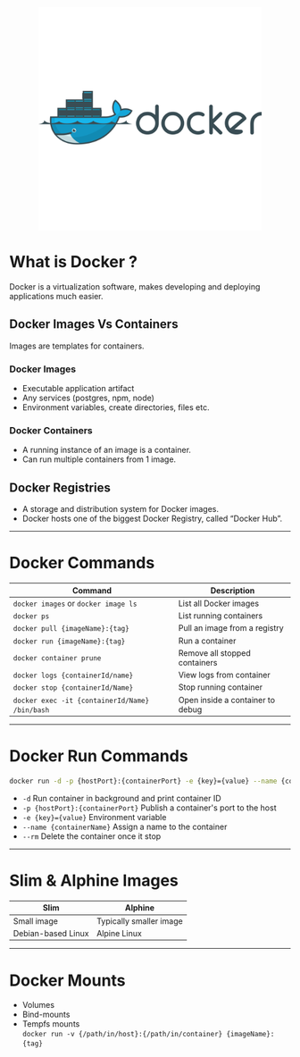 <p align="center">
  <img src="images/docker-blackblue.svg" alt="Docker" style="width:400px; height:500; display:block; margin:0 auto;">
</p>

# What is Docker ?
  Docker is a virtualization software, makes developing and deploying applications much easier.
## Docker Images Vs Containers
  Images are templates for containers.
### Docker Images
  - Executable application artifact
  - Any services (postgres, npm, node)
  - Environment variables, create directories, files etc.
### Docker Containers
  - A running instance of an image is a container.
  - Can run multiple containers from 1 image.
## Docker Registries
  - A storage and distribution system for Docker images.
  - Docker hosts one of the biggest Docker Registry, called “Docker Hub”.
---
# Docker Commands
| Command | Description |
|--------|-------------|
| `docker images` or `docker image ls` | List all Docker images |
| `docker ps` | List running containers |
| `docker pull {imageName}:{tag}` | Pull an image from a registry |
| `docker run {imageName}:{tag}` | Run a container |
| `docker container prune`|Remove all stopped containers |
| `docker logs {containerId/name}` | View logs from container |
| `docker stop {containerId/Name}` | Stop running container |
| `docker exec -it {containerId/Name} /bin/bash` | Open inside a container to debug |
---
# Docker Run Commands
```bash
docker run -d -p {hostPort}:{containerPort} -e {key}={value} --name {containerName} --rm {imageName}:{tag}
```
 - `-d` Run container in background and print container ID
 - `-p {hostPort}:{containerPort}` Publish a container's port to the host
 - `-e {key}={value}` Environment variable
 - `--name {containerName}` Assign a name to the container
 - `--rm` Delete the container once it stop
---
# Slim & Alphine Images
| Slim | Alphine |
|--------|-------------|
| Small image | Typically smaller image |
| Debian-based Linux | Alpine Linux |
---
# Docker Mounts
 - Volumes
 - Bind-mounts
 - Tempfs mounts <br>
`docker run -v {/path/in/host}:{/path/in/container} {imageName}:{tag}`
